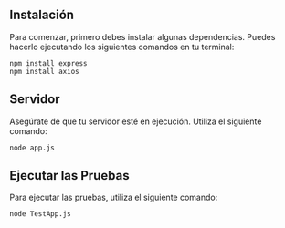 ## Instalación

Para comenzar, primero debes instalar algunas dependencias. Puedes hacerlo ejecutando los siguientes comandos en tu terminal:

```
npm install express
npm install axios

```

## Servidor
Asegúrate de que tu servidor esté en ejecución. Utiliza el siguiente comando:

```
node app.js
```

## Ejecutar las Pruebas
Para ejecutar las pruebas, utiliza el siguiente comando:
```
node TestApp.js
```